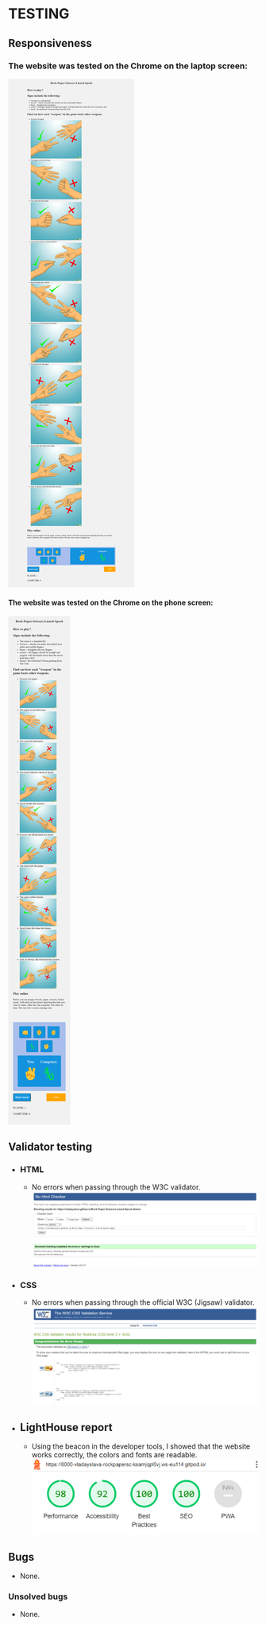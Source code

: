 # TESTING

## Responsiveness

  ### The website was tested on the Chrome on the laptop screen:
   ![Laptop screen](/assets/images/laptop%20screen.png)
   #### The website was tested on the Chrome on the phone screen:
   ![Phone screen](/assets/images/phone%20screen.png)

## Validator testing
+ ### HTML
  - No errors when passing through the W3C validator.
  ![HTML Validator](/assets/images/W3C.jpg)
+ ### CSS
  - No errors when passing through the official W3C (Jigsaw) validator.
  ![CSS Validator](/assets/images/W3C-CSS.jpg)

+ ## LightHouse report
  - Using the beacon in the developer tools, I showed that the website works correctly, the colors and fonts are readable.
  ![LightHouse](/assets/images/lighthouse.jpg)

## Bugs
- None.

### Unsolved bugs
- None.

